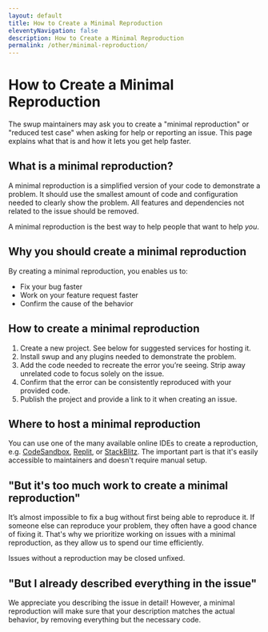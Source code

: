```yaml
---
layout: default
title: How to Create a Minimal Reproduction
eleventyNavigation: false
description: How to Create a Minimal Reproduction
permalink: /other/minimal-reproduction/
---
```


# How to Create a Minimal Reproduction

The swup maintainers may ask you to create a "minimal reproduction" or "reduced test case" when
asking for help or reporting an issue. This page explains what that is and how it lets you get help
faster.

## What is a minimal reproduction?

A minimal reproduction is a simplified version of your code to demonstrate a problem. It should use
the smallest amount of code and configuration needed to clearly show the problem. All features and
dependencies not related to the issue should be removed.

A minimal reproduction is the best way to help people that want to help *you*.

## Why you should create a minimal reproduction

By creating a minimal reproduction, you enables us to:

- Fix your bug faster
- Work on your feature request faster
- Confirm the cause of the behavior

## How to create a minimal reproduction

1. Create a new project. See below for suggested services for hosting it.
2. Install swup and any plugins needed to demonstrate the problem.
3. Add the code needed to recreate the error you’re seeing. Strip away unrelated code to focus solely on the issue.
4. Confirm that the error can be consistently reproduced with your provided code.
5. Publish the project and provide a link to it when creating an issue.

## Where to host a minimal reproduction

You can use one of the many available online IDEs to create a reproduction, e.g.
[CodeSandbox](https://codesandbox.io/), [Replit](https://replit.com/), or
[StackBlitz](https://stackblitz.com/). The important part is that it's easily accessible to
maintainers and doesn't require manual setup.

<!-- TODO: add direct links to starter templates where possible -->

## "But it's too much work to create a minimal reproduction"

It’s almost impossible to fix a bug without first being able to reproduce it. If someone else can
reproduce your problem, they often have a good chance of fixing it. That's why we prioritize working
on issues with a minimal reproduction, as they allow us to spend our time efficiently.

Issues without a reproduction may be closed unfixed.

## "But I already described everything in the issue"

We appreciate you describing the issue in detail! However, a minimal reproduction will make sure
that your description matches the actual behavior, by removing everything but the necessary code.

